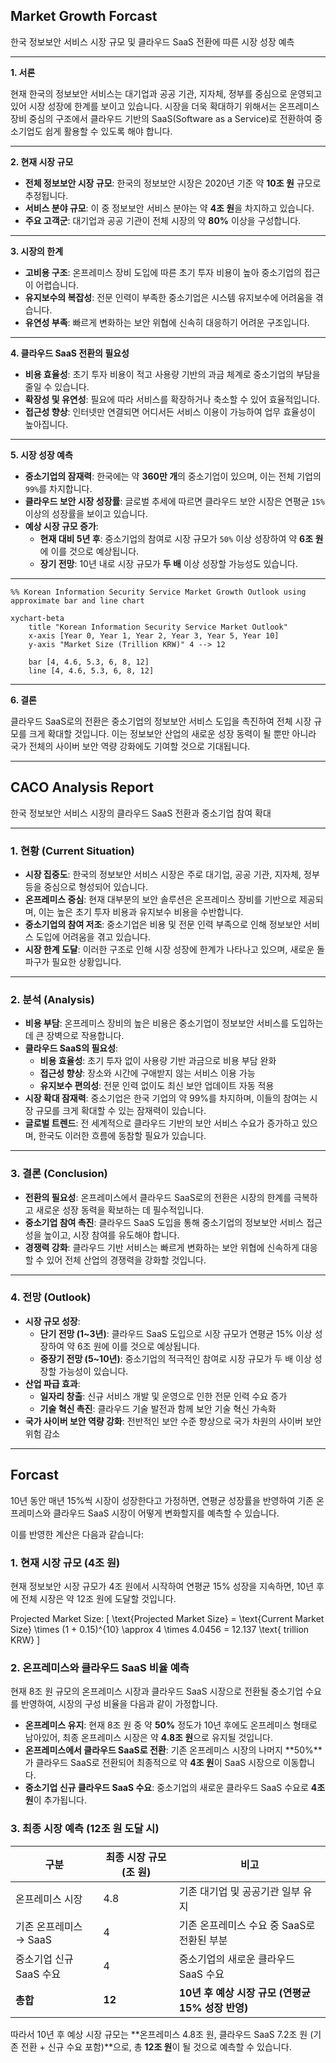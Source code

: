 ## Market Growth Forcast
한국 정보보안 서비스 시장 규모 및 클라우드 SaaS 전환에 따른 시장 성장 예측

---

**1. 서론**

현재 한국의 정보보안 서비스는 대기업과 공공 기관, 지자체, 정부를 중심으로 운영되고 있어 시장 성장에 한계를 보이고 있습니다. 시장을 더욱 확대하기 위해서는 온프레미스 장비 중심의 구조에서 클라우드 기반의 SaaS(Software as a Service)로 전환하여 중소기업도 쉽게 활용할 수 있도록 해야 합니다.

---

**2. 현재 시장 규모**

- **전체 정보보안 시장 규모**: 한국의 정보보안 시장은 2020년 기준 약 **10조 원** 규모로 추정됩니다.
- **서비스 분야 규모**: 이 중 정보보안 서비스 분야는 약 **4조 원**을 차지하고 있습니다.
- **주요 고객군**: 대기업과 공공 기관이 전체 시장의 약 **80%** 이상을 구성합니다.

---

**3. 시장의 한계**

- **고비용 구조**: 온프레미스 장비 도입에 따른 초기 투자 비용이 높아 중소기업의 접근이 어렵습니다.
- **유지보수의 복잡성**: 전문 인력이 부족한 중소기업은 시스템 유지보수에 어려움을 겪습니다.
- **유연성 부족**: 빠르게 변화하는 보안 위협에 신속히 대응하기 어려운 구조입니다.

---

**4. 클라우드 SaaS 전환의 필요성**

- **비용 효율성**: 초기 투자 비용이 적고 사용량 기반의 과금 체계로 중소기업의 부담을 줄일 수 있습니다.
- **확장성 및 유연성**: 필요에 따라 서비스를 확장하거나 축소할 수 있어 효율적입니다.
- **접근성 향상**: 인터넷만 연결되면 어디서든 서비스 이용이 가능하여 업무 효율성이 높아집니다.

---

**5. 시장 성장 예측**

- **중소기업의 잠재력**: 한국에는 약 **360만 개**의 중소기업이 있으며, 이는 전체 기업의 `99%`를 차지합니다.
- **클라우드 보안 시장 성장률**: 글로벌 추세에 따르면 클라우드 보안 시장은 연평균 `15%` 이상의 성장률을 보이고 있습니다.
- **예상 시장 규모 증가**:
    - **현재 대비 5년 후**: 중소기업의 참여로 시장 규모가 `50%` 이상 성장하여 약 **6조 원**에 이를 것으로 예상됩니다.
    - **장기 전망**: 10년 내로 시장 규모가 **두 배** 이상 성장할 가능성도 있습니다.

---

```mermaid
%% Korean Information Security Service Market Growth Outlook using approximate bar and line chart

xychart-beta
    title "Korean Information Security Service Market Outlook"
    x-axis [Year 0, Year 1, Year 2, Year 3, Year 5, Year 10]
    y-axis "Market Size (Trillion KRW)" 4 --> 12
    
    bar [4, 4.6, 5.3, 6, 8, 12]
    line [4, 4.6, 5.3, 6, 8, 12]
```


---

**6. 결론**

클라우드 SaaS로의 전환은 중소기업의 정보보안 서비스 도입을 촉진하여 전체 시장 규모를 크게 확대할 것입니다. 이는 정보보안 산업의 새로운 성장 동력이 될 뿐만 아니라 국가 전체의 사이버 보안 역량 강화에도 기여할 것으로 기대됩니다.

---

## CACO Analysis Report
한국 정보보안 서비스 시장의 클라우드 SaaS 전환과 중소기업 참여 확대

---

### **1. 현황 (Current Situation)**

- **시장 집중도**: 한국의 정보보안 서비스 시장은 주로 대기업, 공공 기관, 지자체, 정부 등을 중심으로 형성되어 있습니다.
- **온프레미스 중심**: 현재 대부분의 보안 솔루션은 온프레미스 장비를 기반으로 제공되며, 이는 높은 초기 투자 비용과 유지보수 비용을 수반합니다.
- **중소기업의 참여 저조**: 중소기업은 비용 및 전문 인력 부족으로 인해 정보보안 서비스 도입에 어려움을 겪고 있습니다.
- **시장 한계 도달**: 이러한 구조로 인해 시장 성장에 한계가 나타나고 있으며, 새로운 돌파구가 필요한 상황입니다.

---

### **2. 분석 (Analysis)**

- **비용 부담**: 온프레미스 장비의 높은 비용은 중소기업이 정보보안 서비스를 도입하는 데 큰 장벽으로 작용합니다.
- **클라우드 SaaS의 필요성**:
    - **비용 효율성**: 초기 투자 없이 사용량 기반 과금으로 비용 부담 완화
    - **접근성 향상**: 장소와 시간에 구애받지 않는 서비스 이용 가능
    - **유지보수 편의성**: 전문 인력 없이도 최신 보안 업데이트 자동 적용
- **시장 확대 잠재력**: 중소기업은 한국 기업의 약 99%를 차지하며, 이들의 참여는 시장 규모를 크게 확대할 수 있는 잠재력이 있습니다.
- **글로벌 트렌드**: 전 세계적으로 클라우드 기반의 보안 서비스 수요가 증가하고 있으며, 한국도 이러한 흐름에 동참할 필요가 있습니다.

---

### **3. 결론 (Conclusion)**

- **전환의 필요성**: 온프레미스에서 클라우드 SaaS로의 전환은 시장의 한계를 극복하고 새로운 성장 동력을 확보하는 데 필수적입니다.
- **중소기업 참여 촉진**: 클라우드 SaaS 도입을 통해 중소기업의 정보보안 서비스 접근성을 높이고, 시장 참여를 유도해야 합니다.
- **경쟁력 강화**: 클라우드 기반 서비스는 빠르게 변화하는 보안 위협에 신속하게 대응할 수 있어 전체 산업의 경쟁력을 강화할 것입니다.

---

### **4. 전망 (Outlook)**

- **시장 규모 성장**:
    - **단기 전망 (1~3년)**: 클라우드 SaaS 도입으로 시장 규모가 연평균 15% 이상 성장하여 약 6조 원에 이를 것으로 예상됩니다.
    - **중장기 전망 (5~10년)**: 중소기업의 적극적인 참여로 시장 규모가 두 배 이상 성장할 가능성이 있습니다.
- **산업 파급 효과**:
    - **일자리 창출**: 신규 서비스 개발 및 운영으로 인한 전문 인력 수요 증가
    - **기술 혁신 촉진**: 클라우드 기술 발전과 함께 보안 기술 혁신 가속화
- **국가 사이버 보안 역량 강화**: 전반적인 보안 수준 향상으로 국가 차원의 사이버 보안 위험 감소

---

## Forcast
10년 동안 매년 15%씩 시장이 성장한다고 가정하면, 연평균 성장률을 반영하여 기존 온프레미스와 클라우드 SaaS 시장이 어떻게 변화할지를 예측할 수 있습니다.

이를 반영한 계산은 다음과 같습니다:

### 1. 현재 시장 규모 (4조 원)
현재 정보보안 시장 규모가 4조 원에서 시작하여 연평균 15% 성장을 지속하면, 10년 후에 전체 시장은 약 12조 원에 도달할 것입니다.

Projected Market Size:
\[
\text{Projected Market Size} = \text{Current Market Size} \times (1 + 0.15)^{10} \approx 4 \times 4.0456 = 12.137 \text{ trillion KRW}
\]

### 2. 온프레미스와 클라우드 SaaS 비율 예측
현재 8조 원 규모의 온프레미스 시장과 클라우드 SaaS 시장으로 전환될 중소기업 수요를 반영하여, 시장의 구성 비율을 다음과 같이 가정합니다.

- **온프레미스 유지**: 현재 8조 원 중 약 **50%** 정도가 10년 후에도 온프레미스 형태로 남아있어, 최종 온프레미스 시장은 약 **4.8조 원**으로 유지될 것입니다.
- **온프레미스에서 클라우드 SaaS로 전환**: 기존 온프레미스 시장의 나머지 **50%**가 클라우드 SaaS로 전환되어 최종적으로 약 **4조 원**이 SaaS 시장으로 이동합니다.
- **중소기업 신규 클라우드 SaaS 수요**: 중소기업의 새로운 클라우드 SaaS 수요로 **4조 원**이 추가됩니다.

### 3. 최종 시장 예측 (12조 원 도달 시)

| 구분                   | 최종 시장 규모 (조 원) | 비고                                           |
|----------------------|-----------------|------------------------------------------------|
| 온프레미스 시장        | 4.8             | 기존 대기업 및 공공기관 일부 유지                |
| 기존 온프레미스 → SaaS | 4               | 기존 온프레미스 수요 중 SaaS로 전환된 부분         |
| 중소기업 신규 SaaS 수요 | 4               | 중소기업의 새로운 클라우드 SaaS 수요             |
| **총합**               | **12**          | **10년 후 예상 시장 규모 (연평균 15% 성장 반영)** |

따라서 10년 후 예상 시장 규모는 **온프레미스 4.8조 원, 클라우드 SaaS 7.2조 원 (기존 전환 + 신규 수요 포함)**으로, 총 **12조 원**이 될 것으로 예측할 수 있습니다.
